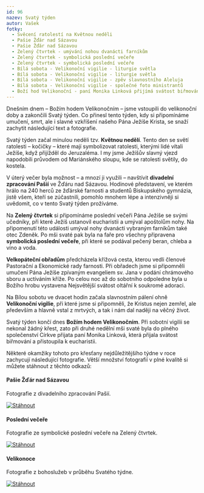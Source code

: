 ```yaml
---
id: 96
nazev: Svatý týden
autor: Vašek
fotky:
  - Svěcení ratolestí na Květnou neděli
  - Pašie Žďár nad Sázavou
  - Pašie Žďár nad Sázavou
  - Zelený čtvrtek - umývání nohou dvanácti farníkům
  - Zelený čtvrtek - symbolická poslední večeře
  - Zelený čtvrtek - symbolická poslední večeře
  - Bílá sobota - Velikonoční vigilie - liturgie světla
  - Bílá sobota - Velikonoční vigilie - liturgie světla
  - Bílá sobota - Velikonoční vigilie - zpěv slavnostního Aleluja
  - Bílá sobota - Velikonoční vigilie - společné foto ministrantů
  - Boží hod Velikonoční - paní Monika Linková přijímá svátost biřmování
---
```

Dnešním dnem – Božím hodem Velikonočním – jsme vstoupili do velikonoční doby a zakončili Svatý týden. Co přinesl tento týden, kdy si připomínáme umučení, smrt, ale i slavné vzkříšení našeho Pána Ježíše Krista, se snaží zachytit následující text a fotografie.<p>
Svatý týden začal minulou neděli tzv. <strong>Květnou nedělí</strong>. Tento den se světí ratolesti – kočičky – které mají symbolizovat ratolesti, kterými lidé vítali Ježíše, když přijížděl do Jeruzaléma. I my jsme Ježíšův slavný vjezd napodobili průvodem od Mariánského sloupu, kde se ratolesti světily, do kostela.<p>
V úterý večer byla možnost – a mnozí ji využili – navštívit <strong>divadelní zpracování Pašií</strong> ve Žďáru nad Sázavou. Hodinové představení, ve kterém hrálo na 240 herců ze žďárské farnosti a studentů Biskupského gymnázia, jistě všem, kteří se zúčastnili, pomohlo mnohem lépe a intenzivněji si uvědomit, co v tento Svatý týden prožíváme.<p>
Na <strong>Zelený čtvrtek</strong> si připomínáme poslední večeři Pána Ježíše se svými učedníky, při které Ježíš ustanovil eucharistii a umýval apoštolům nohy. Na připomenutí této události umýval nohy dvanácti vybraným farníkům také otec Zdeněk. Po mši svaté pak byla na faře pro všechny připravena <strong>symbolická poslední večeře</strong>, při které se podával pečený beran, chleba a víno a voda.<p>
<strong>Velkopáteční obřadům</strong> předcházela křížová cesta, kterou vedli členové Pastorační a Ekonomické rady farnosti. Při obřadech jsme si připomněli umučení Pána Ježíše zpívaným evangeliem sv. Jana v podání chrámového sboru a uctíváním kříže. Po celou noc až do sobotního odpoledne byla u Božího hrobu vystavena Nejsvětější svátost oltářní k soukromé adoraci.<p>
Na Bílou sobotu ve  dvacet hodin začala slavnostním pálení ohně <strong>Velikonoční vigilie</strong>, při které jsme si připomněli, že Kristus nejen zemřel, ale především a hlavně vstal z mrtvých, a tak i nám dal naději na věčný život.<p>
Svatý týden končí dnes <strong>Božím hodem Velikonočním</strong>. Při sobotní vigilii se nekonal žádný křest, zato při druhé nedělní mši svaté byla do plného společenství Církve přijata paní Monika Linková, která přijala svátost biřmování a přistoupila k eucharistii.<p>
Některé okamžiky tohoto pro křesťany nejdůležitějšího týdne v roce zachycují následující fotografie. Větší množství fotografií v plné kvalitě si můžete stáhnout z těchto odkazů:<p>
<div class='stahnout'><p>
<div><h4 class='left'>Pašie Žďár nad Sázavou</h4><p>
Fotografie z divadelního zpracování Pašií.</p></div><p>
<a href='http://muj.edisk.cz/soubor/stahni/69205/0403_Pasie-Zdar.zip_12.73MB.html'><img src='obr/tlacitko_stahnout_2.png' alt='Stáhnout'></a><p>
</div><p>
<div class='stahnout'><p>
<div><h4 class='left'>Poslední večeře</h4><p>
Fotografie ze symbolické poslední večeře na Zelený čtvrtek.</p></div><p>
<a href='http://muj.edisk.cz/soubor/stahni/14203/20070405_beran.zip_12.94MB.html'><img src='obr/tlacitko_stahnout_2.png' alt='Stáhnout'></a><p>
</div><p>
<div class='stahnout'><p>
<div><h4 class='left'>Velikonoce</h4><p>
Fotografie z bohoslužeb v průběhu Svatého týdne.</p></div><p>
<a href='http://muj.edisk.cz/soubor/stahni/54282/2007_velikonoce.zip_17.08MB.html'><img src='obr/tlacitko_stahnout_2.png' alt='Stáhnout'></a><p>
</div>
